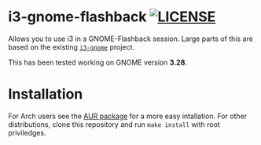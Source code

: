 # i3-gnome-flashback [![LICENSE](http://img.shields.io/badge/license-MIT-blue.svg?style=flat)](http://choosealicense.com/licenses/mit/)

Allows you to use i3 in a GNOME-Flashback session. Large parts of this are based on the existing [`i3-gnome`](https://github.com/lvillani/i3-gnome) project.

This has been tested working on GNOME version **3.28**.

# Installation

For Arch users see the [AUR package](https://aur.archlinux.org/packages/i3-gnome-flashback/) for a more easy intallation. For other distributions, clone this repository and run `make install` with root priviledges.
